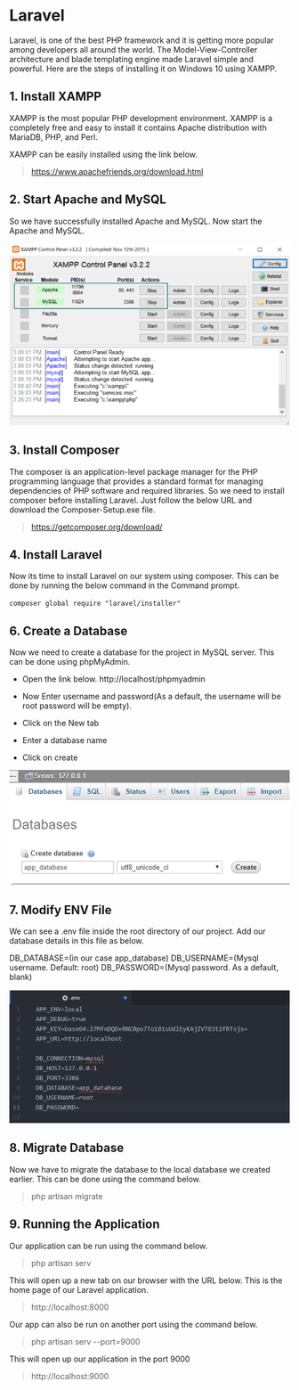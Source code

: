 
# Laravel
Laravel, is one of the best PHP framework and it is getting more popular among developers all around the world. The Model-View-Controller architecture and blade templating engine made Laravel simple and powerful. Here are the steps of installing it on Windows 10 using XAMPP.


## 1. Install XAMPP
XAMPP is the most popular PHP development environment. XAMPP is a completely free and easy to install it contains Apache distribution with MariaDB, PHP, and Perl.

XAMPP can be easily installed using the link below.

> https://www.apachefriends.org/download.html


## 2. Start Apache and MySQL
So we have successfully installed Apache and MySQL. Now start the Apache and MySQL.

![](/images/articles/laravel/xampp_start.png)


## 3. Install Composer
The composer is an application-level package manager for the PHP programming language that provides a standard format for managing dependencies of PHP software and required libraries. So we need to install composer before installing Laravel. Just follow the below URL and download the Composer-Setup.exe file.

> https://getcomposer.org/download/



## 4. Install Laravel
Now its time to install Laravel on our system using composer. This can be done by running the below command in the Command prompt.

`composer global require "laravel/installer"`



## 6. Create a Database
Now we need to create a database for the project in MySQL server. This can be done using phpMyAdmin.

* Open the link below. http://localhost/phpmyadmin

* Now Enter username and password(As a default, the username will be root password will be empty).
* Click on the New tab
* Enter a database name
* Click on create

![](/images/articles/laravel/create_db.PNG)



## 7. Modify ENV File
We can see a .env file inside the root directory of our project. Add our database details in this file as below.

DB_DATABASE=(in our case app_database)
DB_USERNAME=(Mysql username. Default: root)
DB_PASSWORD=(Mysql password. As a default, blank)

![](/images/articles/laravel/db_config.PNG)

## 8. Migrate Database
Now we have to migrate the database to the local database we created earlier. This can be done using the command below.

> php artisan migrate


## 9. Running the Application
Our application can be run using the command below.

> php artisan serv

This will open up a new tab on our browser with the URL below. This is the home page of our Laravel application.

> http://localhost:8000

Our app can also be run on another port using the command below.

> php artisan serv --port=9000

This will open up our application in the port 9000

> http://localhost:9000
